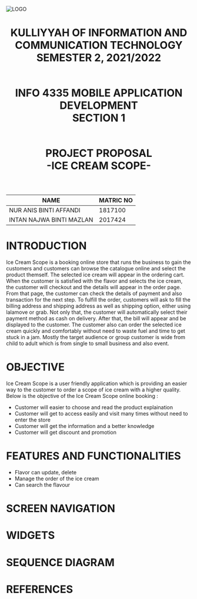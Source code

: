 <p align="center">
  
![LOGO](https://user-images.githubusercontent.com/81603608/174552099-c7a9d04f-f54e-4905-b4f1-642875020a2f.png)
  
</p>

<h1 align="center">
KULLIYYAH OF INFORMATION AND COMMUNICATION
TECHNOLOGY <br />
SEMESTER 2, 2021/2022 <br /><br />
  
INFO 4335
MOBILE APPLICATION DEVELOPMENT <br />
SECTION 1 <br /><br />
  
PROJECT PROPOSAL <br />
-ICE CREAM SCOPE-<br /><br />

  
NAME                       | MATRIC NO
---------------------------|----------
NUR ANIS BINTI AFFANDI     | 1817100  
INTAN NAJWA BINTI MAZLAN   | 2017424

</h1>

# INTRODUCTION

  Ice Cream Scope is a booking online store that runs the business to gain the customers and customers can browse the catalogue online and select the product themself. The selected ice cream will appear in the ordering cart. When the customer is satisfied with the flavor and selects the ice cream, the customer will checkout and the details will appear in the order page. From that page, the customer can check the details of payment and also transaction for the next step. To fulfill the order, customers will ask to fill the billing address and shipping address as well as shipping option, either using lalamove or grab. Not only that, the customer will automatically select their payment method as cash on delivery. After that, the bill will appear and be displayed to the customer. The customer also can order the selected ice cream quickly and comfortably without need to waste fuel and time to get stuck in a jam. Mostly the target audience or group customer is wide from child to adult which is from single to small business and also event.  

# OBJECTIVE

Ice Cream Scope is a user friendly application which is providing an easier way to the customer to order a scope of ice cream with a higher quality. Below is the objective of the Ice Cream Scope online booking :

- Customer will easier to choose and read the product explaination
- Customer will get to access easily and visit many times without need to enter the store
- Customer will get the information and a better knowledge
- Customer will get discount and promotion


# FEATURES AND FUNCTIONALITIES

- Flavor can update, delete
- Manage the order of the ice cream
- Can search  the flavour

# SCREEN NAVIGATION


# WIDGETS

# SEQUENCE DIAGRAM

# REFERENCES
